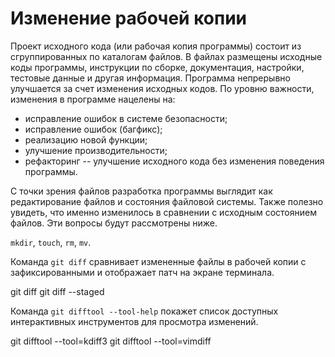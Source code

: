 # Изменение рабочей копии

<!--
Изменение рабочей копии происходит в текстовом редакторе, файловом менеджере или терминале.
В первом файлы редактируются, а во втором и третьем создаются, перемещаются, удаляются.
Все действия могут происходить и в интегрированной среде разработки как VSCode.
-->

Проект исходного кода (или рабочая копия программы) состоит из сгруппированных по каталогам файлов.
В файлах размещены исходные коды программы, инструкции по сборке, документация, настройки, тестовые данные и другая информация.
Программа непрерывно улучшается за счет изменения исходных кодов.
По уровню важности, изменения в программе нацелены на:
* исправление ошибок в системе безопасности;
* исправление ошибок (багфикс);
* реализацию новой функции;
* улучшение производительности;
* рефакторинг -- улучшение исходного кода без изменения поведения программы.

С точки зрения файлов разработка программы выглядит как редактирование файлов и состояния файловой системы.
Также полезно увидеть, что именно изменилось в сравнении с исходным состоянием файлов.
Эти вопросы будут рассмотрены ниже.

<!-- Работа с файловой системой -->
`mkdir`, `touch`, `rm`, `mv`.

Команда `git diff` сравнивает измененные файлы в рабочей копии с зафиксированными и отображает патч на экране терминала.

<!-- Просмотр изменений в текстовом терминале -->
git diff
git diff --staged

<!-- Просмотр изменений в графической утилите -->
Команда `git difftool --tool-help` покажет список доступных интерактивных инструментов для просмотра изменений.

git difftool --tool=kdiff3
git difftool --tool=vimdiff

